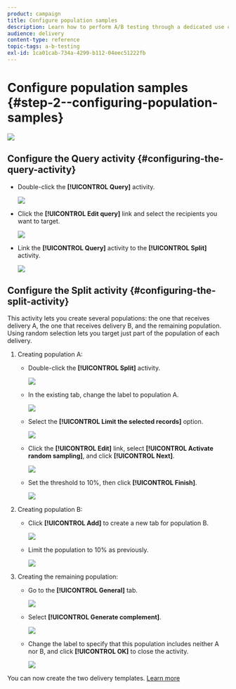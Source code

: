 ```yaml
---
product: campaign
title: Configure population samples
description: Learn how to perform A/B testing through a dedicated use case.
audience: delivery
content-type: reference
topic-tags: a-b-testing
exl-id: 1ca01cab-734a-4299-b112-04eec51222fb
---
```

# Configure population samples {#step-2--configuring-population-samples}

![](../../assets/common.svg)

## Configure the Query activity {#configuring-the-query-activity}

* Double-click the **[!UICONTROL Query]** activity.

  ![](assets/use_case_abtesting_createrecipients_001.png)

* Click the **[!UICONTROL Edit query]** link and select the recipients you want to target.

  ![](assets/use_case_abtesting_createrecipients_002.png)

* Link the **[!UICONTROL Query]** activity to the **[!UICONTROL Split]** activity.

  ![](assets/use_case_abtesting_createrecipients_003.png)

## Configure the Split activity {#configuring-the-split-activity}

This activity lets you create several populations: the one that receives delivery A, the one that receives delivery B, and the remaining population. Using random selection lets you target just part of the population of each delivery.

1. Creating population A:

    * Double-click the **[!UICONTROL Split]** activity.
    
      ![](assets/use_case_abtesting_createrecipients_004.png)

    * In the existing tab, change the label to population A.
    
      ![](assets/use_case_abtesting_createrecipients_005.png)

    * Select the **[!UICONTROL Limit the selected records]** option.
    
      ![](assets/use_case_abtesting_createrecipients_006.png)

    * Click the **[!UICONTROL Edit]** link, select **[!UICONTROL Activate random sampling]**, and click **[!UICONTROL Next]**.
    
      ![](assets/use_case_abtesting_createrecipients_007.png)

    * Set the threshold to 10%, then click **[!UICONTROL Finish]**.
    
      ![](assets/use_case_abtesting_createrecipients_008.png)

1. Creating population B:

    * Click **[!UICONTROL Add]** to create a new tab for population B.
    
      ![](assets/use_case_abtesting_createrecipients_009.png)

    * Limit the population to 10% as previously.
    
      ![](assets/use_case_abtesting_createrecipients_010.png)

1. Creating the remaining population:

    * Go to the **[!UICONTROL General]** tab.
    
      ![](assets/use_case_abtesting_createrecipients_011.png)

    * Select **[!UICONTROL Generate complement]**.
    
      ![](assets/use_case_abtesting_createrecipients_012.png)

    * Change the label to specify that this population includes neither A nor B, and click **[!UICONTROL OK]** to close the activity.
    
      ![](assets/use_case_abtesting_createrecipients_013.png)

You can now create the two delivery templates. [Learn more](a-b-testing-uc-delivery-templates.md)
